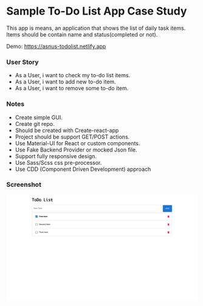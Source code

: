 # Sample To-Do List App Case Study
This app is means, an application that shows the list of daily task items. Items should be contain
name and status(completed or not).

Demo: https://asnus-todolist.netlify.app

### User Story
- As a User, i want to check my to-do list items.
- As a User, i want to add new to-do item.
- As a User, i want to remove some to-do item.

### Notes
- Create simple GUI.
- Create git repo.
- Should be created with Create-react-app
- Project should be support GET/POST actions.
- Use Material-UI for React or custom components.
- Use Fake Backend Provider or mocked Json file.
- Support fully responsive design.
- Use Sass/Scss css pre-processor.
- Use CDD (Component Driven Development) approach

### Screenshot

<div align="center">
  <img width="600" src="/screenshot.png"><br />
</div>
